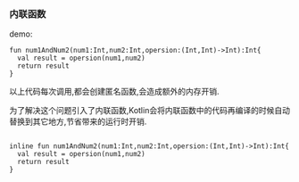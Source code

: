 ### 内联函数

demo:

```
fun num1AndNum2(num1:Int,num2:Int,opersion:(Int,Int)->Int):Int{
  val result = opersion(num1,num2)
  return result
}
```
以上代码每次调用,都会创建匿名函数,会造成额外的内存开销.

为了解决这个问题引入了内联函数,Kotlin会将内联函数中的代码再编译的时候自动替换到其它地方,节省带来的运行时开销.

```

inline fun num1AndNum2(num1:Int,num2:Int,opersion:(Int,Int)->Int):Int{
  val result = opersion(num1,num2)
  return result
}

```

